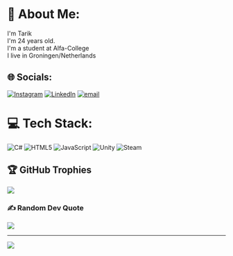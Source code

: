 # 💫 About Me:
I'm Tarik<br>I'm 24 years old.<br>I'm a student at Alfa-College<br>I live in Groningen/Netherlands


## 🌐 Socials:
[![Instagram](https://img.shields.io/badge/Instagram-%23E4405F.svg?logo=Instagram&logoColor=white)](https://instagram.com/tarikerenkrt) [![LinkedIn](https://img.shields.io/badge/LinkedIn-%230077B5.svg?logo=linkedin&logoColor=white)](https://linkedin.com/in/tarikerenkurt) [![email](https://img.shields.io/badge/Email-D14836?logo=gmail&logoColor=white)](mailto:tarikerenkurt@gmail.com) 

# 💻 Tech Stack:
![C#](https://img.shields.io/badge/c%23-%23239120.svg?style=for-the-badge&logo=csharp&logoColor=white) ![HTML5](https://img.shields.io/badge/html5-%23E34F26.svg?style=for-the-badge&logo=html5&logoColor=white) ![JavaScript](https://img.shields.io/badge/javascript-%23323330.svg?style=for-the-badge&logo=javascript&logoColor=%23F7DF1E) ![Unity](https://img.shields.io/badge/unity-%23000000.svg?style=for-the-badge&logo=unity&logoColor=white) ![Steam](https://img.shields.io/badge/steam-%23000000.svg?style=for-the-badge&logo=steam&logoColor=white)

## 🏆 GitHub Trophies
![](https://github-profile-trophy.vercel.app/?username=fulcrum0&theme=radical&no-frame=true&no-bg=true&margin-w=4)

### ✍️ Random Dev Quote
![](https://quotes-github-readme.vercel.app/api?type=vetical&theme=radical)

---
[![](https://visitcount.itsvg.in/api?id=fulcrum0&icon=4&color=13)](https://visitcount.itsvg.in)

<!-- Proudly created with GPRM ( https://gprm.itsvg.in ) -->
